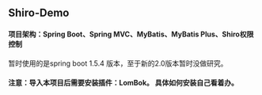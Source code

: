 ## Shiro-Demo
#### 项目架构：Spring Boot、Spring MVC、MyBatis、MyBatis Plus、Shiro权限控制
暂时使用的是spring boot 1.5.4 版本，至于新的2.0版本暂时没做研究。

#### 注意：导入本项目后需要安装插件：LomBok。 具体如何安装自己看着办。


